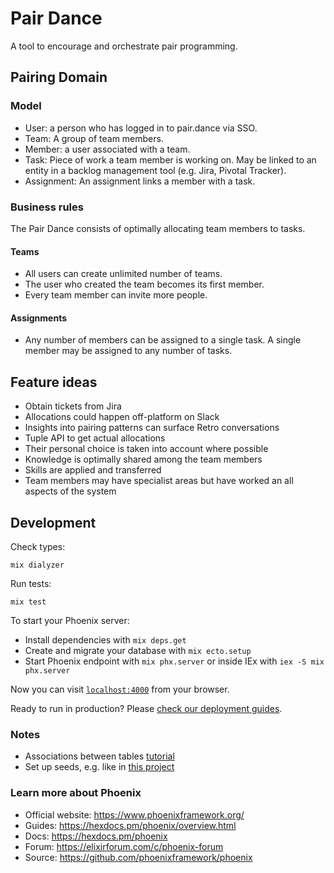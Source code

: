 # Pair Dance

A tool to encourage and orchestrate pair programming.

## Pairing Domain

### Model

- User: a person who has logged in to pair.dance via SSO.
- Team: A group of team members.
- Member: a user associated with a team. 
- Task: Piece of work a team member is working on. May be linked to an entity in a backlog management tool (e.g. Jira, Pivotal Tracker).
- Assignment: An assignment links a member with a task.  

### Business rules

The Pair Dance consists of optimally allocating team members to tasks.

#### Teams
- All users can create unlimited number of teams.
- The user who created the team becomes its first member.
- Every team member can invite more people.

#### Assignments
- Any number of members can be assigned to a single task. A single member may be assigned to any number of tasks.

## Feature ideas

- Obtain tickets from Jira
- Allocations could happen off-platform on Slack
- Insights into pairing patterns can surface Retro conversations
- Tuple API to get actual allocations
- Their personal choice is taken into account where possible
- Knowledge is optimally shared among the team members
- Skills are applied and transferred
- Team members may have specialist areas but have worked an all aspects of the system

## Development

Check types:

```shell
mix dialyzer
```

Run tests:
```shell
mix test
```

To start your Phoenix server:

- Install dependencies with `mix deps.get`
- Create and migrate your database with `mix ecto.setup`
- Start Phoenix endpoint with `mix phx.server` or inside IEx with `iex -S mix phx.server`

Now you can visit [`localhost:4000`](http://localhost:4000) from your browser.

Ready to run in production? Please [check our deployment guides](https://hexdocs.pm/phoenix/deployment.html).

### Notes

- Associations between tables [tutorial](https://alchemist.camp/episodes/ecto-beginner-basic-associations)
- Set up seeds, e.g. like in [this project](https://github.com/space-rocket/Elixir-Phoenix-Foreign-Key-Example)

### Learn more about Phoenix

- Official website: https://www.phoenixframework.org/
- Guides: https://hexdocs.pm/phoenix/overview.html
- Docs: https://hexdocs.pm/phoenix
- Forum: https://elixirforum.com/c/phoenix-forum
- Source: https://github.com/phoenixframework/phoenix
